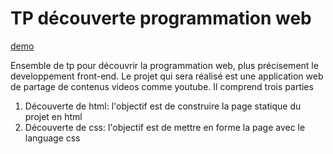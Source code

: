# TP découverte programmation web
[demo](https://master--cheery-speculoos-2d3500.netlify.app/)

Ensemble de tp pour découvrir la programmation web, plus précisement le developpement front-end. Le projet qui sera réalisé est une application web de partage de contenus videos comme youtube. Il comprend trois parties

1. Découverte de html: l'objectif est de construire la page statique du projet en html
2. Découverte de css: l'objectif est de mettre en forme la page avec le language css
